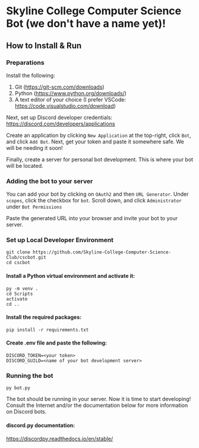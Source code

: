 # Skyline College Computer Science Bot (we don't have a name yet)!

## How to Install & Run

### Preparations

Install the following:

1. Git (https://git-scm.com/downloads)
2. Python (https://www.python.org/downloads/)
3. A text editor of your choice (I prefer VSCode: https://code.visualstudio.com/download)

Next, set up Discord developer credentials: https://discord.com/developers/applications

Create an application by clicking `New Application` at the top-right, click `Bot`, and click `Add Bot`. Next, get your token and paste it somewhere safe. We will be needing it soon!

Finally, create a server for personal bot development. This is where your bot will be located.

### Adding the bot to your server

You can add your bot by clicking on `OAuth2` and then `URL Generator`. Under `scopes`, click the checkbox for `bot`. Scroll down, and click `Administrator` under `Bot Permissions`

Paste the generated URL into your browser and invite your bot to your server.

### Set up Local Developer Environment

```
git clone https://github.com/Skyline-College-Computer-Science-Club/cscbot.git
cd cscbot
```

#### Install a Python virtual environment and activate it:

```
py -m venv .
cd Scripts
activate
cd ..
```

#### Install the required packages:

```
pip install -r requirements.txt
```

#### Create .env file and paste the following:

```
DISCORD_TOKEN=<your token>
DISCORD_GUILD=<name of your bot development server>
```

### Running the bot

```
py bot.py
```

The bot should be running in your server. Now it is time to start developing! Consult the Internet and/or the documentation below for more information on Discord bots.

#### discord.py documentation:

https://discordpy.readthedocs.io/en/stable/
